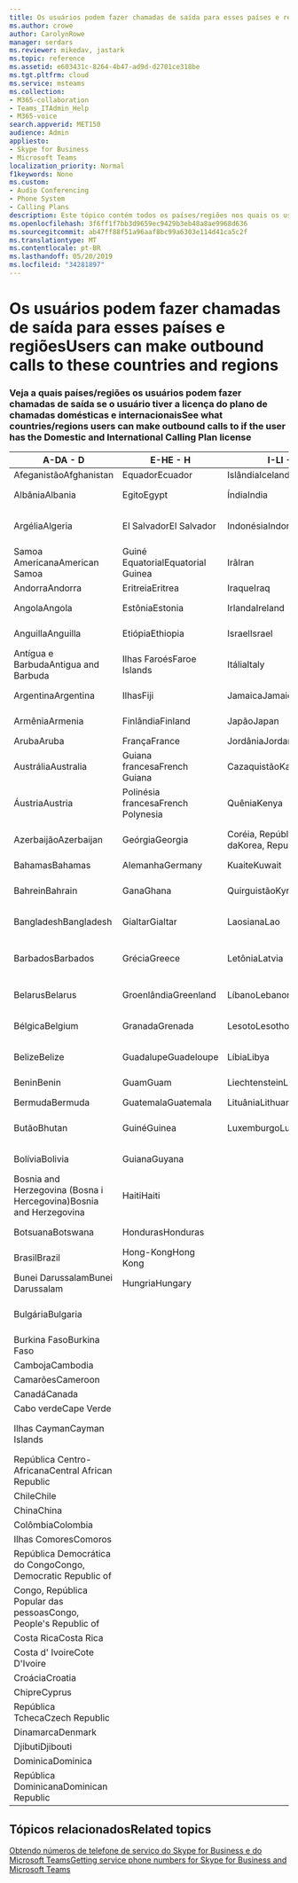 ```yaml
---
title: Os usuários podem fazer chamadas de saída para esses países e regiões
ms.author: crowe
author: CarolynRowe
manager: serdars
ms.reviewer: mikedav, jastark
ms.topic: reference
ms.assetid: e603431c-8264-4b47-ad9d-d2701ce318be
ms.tgt.pltfrm: cloud
ms.service: msteams
ms.collection:
- M365-collaboration
- Teams_ITAdmin_Help
- M365-voice
search.appverid: MET150
audience: Admin
appliesto:
- Skype for Business
- Microsoft Teams
localization_priority: Normal
f1keywords: None
ms.custom:
- Audio Conferencing
- Phone System
- Calling Plans
description: Este tópico contém todos os países/regiões nos quais os usuários podem fazer chamadas de saída se tiverem um plano de chamada.
ms.openlocfilehash: 3f6ff1f7bb3d9659ec9429b3eb48a8ae9968d636
ms.sourcegitcommit: ab47ff88f51a96aaf8bc99a6303e114d41ca5c2f
ms.translationtype: MT
ms.contentlocale: pt-BR
ms.lasthandoff: 05/20/2019
ms.locfileid: "34281897"
---
```

# <a name="users-can-make-outbound-calls-to-these-countries-and-regions"></a><span data-ttu-id="8056e-103">Os usuários podem fazer chamadas de saída para esses países e regiões</span><span class="sxs-lookup"><span data-stu-id="8056e-103">Users can make outbound calls to these countries and regions</span></span>

### <a name="see-what-countriesregions-users-can-make-outbound-calls-to-if-the-user-has-the-domestic-and-international-calling-plan-license"></a><span data-ttu-id="8056e-104">Veja a quais países/regiões os usuários podem fazer chamadas de saída se o usuário tiver a licença do plano de chamadas domésticas e internacionais</span><span class="sxs-lookup"><span data-stu-id="8056e-104">See what countries/regions users can make outbound calls to if the user has the Domestic and International Calling Plan license</span></span>

|<span data-ttu-id="8056e-105">**A-D**</span><span class="sxs-lookup"><span data-stu-id="8056e-105">**A - D**</span></span>| <span data-ttu-id="8056e-106">**E-H**</span><span class="sxs-lookup"><span data-stu-id="8056e-106">**E - H**</span></span>|<span data-ttu-id="8056e-107">**I-L**</span><span class="sxs-lookup"><span data-stu-id="8056e-107">**I - L**</span></span>|<span data-ttu-id="8056e-108">**M-O**</span><span class="sxs-lookup"><span data-stu-id="8056e-108">**M - O**</span></span>|<span data-ttu-id="8056e-109">**P-S**</span><span class="sxs-lookup"><span data-stu-id="8056e-109">**P - S**</span></span>|<span data-ttu-id="8056e-110">**T-Z**</span><span class="sxs-lookup"><span data-stu-id="8056e-110">**T - Z**</span></span>|
---|---|---|---|---|---|
|<span data-ttu-id="8056e-111">Afeganistão</span><span class="sxs-lookup"><span data-stu-id="8056e-111">Afghanistan</span></span>|<span data-ttu-id="8056e-112">Equador</span><span class="sxs-lookup"><span data-stu-id="8056e-112">Ecuador</span></span> |<span data-ttu-id="8056e-113">Islândia</span><span class="sxs-lookup"><span data-stu-id="8056e-113">Iceland</span></span> |<span data-ttu-id="8056e-114">Macau</span><span class="sxs-lookup"><span data-stu-id="8056e-114">Macau</span></span> |<span data-ttu-id="8056e-115">Paquistão </span><span class="sxs-lookup"><span data-stu-id="8056e-115">Pakistan</span></span> |<span data-ttu-id="8056e-116">Taiwan</span><span class="sxs-lookup"><span data-stu-id="8056e-116">Taiwan</span></span>   |
|<span data-ttu-id="8056e-117">Albânia</span><span class="sxs-lookup"><span data-stu-id="8056e-117">Albania</span></span>|<span data-ttu-id="8056e-118">Egito</span><span class="sxs-lookup"><span data-stu-id="8056e-118">Egypt</span></span> |<span data-ttu-id="8056e-119">Índia</span><span class="sxs-lookup"><span data-stu-id="8056e-119">India</span></span> |<span data-ttu-id="8056e-120">Macedônia (ARIM)</span><span class="sxs-lookup"><span data-stu-id="8056e-120">Macedonia</span></span> |<span data-ttu-id="8056e-121">Palau</span><span class="sxs-lookup"><span data-stu-id="8056e-121">Palau</span></span> |<span data-ttu-id="8056e-122">Tadjiquistão</span><span class="sxs-lookup"><span data-stu-id="8056e-122">Tajikistan</span></span>   |
|<span data-ttu-id="8056e-123">Argélia</span><span class="sxs-lookup"><span data-stu-id="8056e-123">Algeria</span></span>|<span data-ttu-id="8056e-124">El Salvador</span><span class="sxs-lookup"><span data-stu-id="8056e-124">El Salvador</span></span> |<span data-ttu-id="8056e-125">Indonésia</span><span class="sxs-lookup"><span data-stu-id="8056e-125">Indonesia</span></span> |<span data-ttu-id="8056e-126">Malaui</span><span class="sxs-lookup"><span data-stu-id="8056e-126">Malawi</span></span> |<span data-ttu-id="8056e-127">Autoridade Palestina</span><span class="sxs-lookup"><span data-stu-id="8056e-127">Palestinian Authority</span></span> |<span data-ttu-id="8056e-128">Tanzânia, República americana da</span><span class="sxs-lookup"><span data-stu-id="8056e-128">Tanzania, United Republic of</span></span>  |
|<span data-ttu-id="8056e-129">Samoa Americana</span><span class="sxs-lookup"><span data-stu-id="8056e-129">American Samoa</span></span>|<span data-ttu-id="8056e-130">Guiné Equatorial</span><span class="sxs-lookup"><span data-stu-id="8056e-130">Equatorial Guinea</span></span> |<span data-ttu-id="8056e-131">Irã</span><span class="sxs-lookup"><span data-stu-id="8056e-131">Iran</span></span> |<span data-ttu-id="8056e-132">Malásia</span><span class="sxs-lookup"><span data-stu-id="8056e-132">Malaysia</span></span> |<span data-ttu-id="8056e-133">Panamá</span><span class="sxs-lookup"><span data-stu-id="8056e-133">Panama</span></span> | <span data-ttu-id="8056e-134">Tailândia</span><span class="sxs-lookup"><span data-stu-id="8056e-134">Thailand</span></span>   |
|<span data-ttu-id="8056e-135">Andorra</span><span class="sxs-lookup"><span data-stu-id="8056e-135">Andorra</span></span> |<span data-ttu-id="8056e-136">Eritreia</span><span class="sxs-lookup"><span data-stu-id="8056e-136">Eritrea</span></span> |<span data-ttu-id="8056e-137">Iraque</span><span class="sxs-lookup"><span data-stu-id="8056e-137">Iraq</span></span> |<span data-ttu-id="8056e-138">Mali</span><span class="sxs-lookup"><span data-stu-id="8056e-138">Mali</span></span> |<span data-ttu-id="8056e-139">Paraguai</span><span class="sxs-lookup"><span data-stu-id="8056e-139">Paraguay</span></span> |<span data-ttu-id="8056e-140">Togo</span><span class="sxs-lookup"><span data-stu-id="8056e-140">Togo</span></span>   |
|<span data-ttu-id="8056e-141">Angola</span><span class="sxs-lookup"><span data-stu-id="8056e-141">Angola</span></span> |<span data-ttu-id="8056e-142">Estônia</span><span class="sxs-lookup"><span data-stu-id="8056e-142">Estonia</span></span> |<span data-ttu-id="8056e-143">Irlanda</span><span class="sxs-lookup"><span data-stu-id="8056e-143">Ireland</span></span> |<span data-ttu-id="8056e-144">Malta</span><span class="sxs-lookup"><span data-stu-id="8056e-144">Malta</span></span> |<span data-ttu-id="8056e-145">Peru</span><span class="sxs-lookup"><span data-stu-id="8056e-145">Peru</span></span> | <span data-ttu-id="8056e-146">Trinidad e Tobago</span><span class="sxs-lookup"><span data-stu-id="8056e-146">Trinidad and Tobago</span></span>  |
|<span data-ttu-id="8056e-147">Anguilla</span><span class="sxs-lookup"><span data-stu-id="8056e-147">Anguilla</span></span> |<span data-ttu-id="8056e-148">Etiópia</span><span class="sxs-lookup"><span data-stu-id="8056e-148">Ethiopia</span></span> |<span data-ttu-id="8056e-149">Israel</span><span class="sxs-lookup"><span data-stu-id="8056e-149">Israel</span></span> |<span data-ttu-id="8056e-150">Ilhas Marshall</span><span class="sxs-lookup"><span data-stu-id="8056e-150">Marshall Islands</span></span> | <span data-ttu-id="8056e-151">Filipinas</span><span class="sxs-lookup"><span data-stu-id="8056e-151">Philippines</span></span> | <span data-ttu-id="8056e-152">Turquia</span><span class="sxs-lookup"><span data-stu-id="8056e-152">Turkey</span></span> |
|<span data-ttu-id="8056e-153">Antígua e Barbuda</span><span class="sxs-lookup"><span data-stu-id="8056e-153">Antigua and Barbuda</span></span> | <span data-ttu-id="8056e-154">Ilhas Faroés</span><span class="sxs-lookup"><span data-stu-id="8056e-154">Faroe Islands</span></span> |<span data-ttu-id="8056e-155">Itália</span><span class="sxs-lookup"><span data-stu-id="8056e-155">Italy</span></span> |<span data-ttu-id="8056e-156">Martinica</span><span class="sxs-lookup"><span data-stu-id="8056e-156">Martinique</span></span> |<span data-ttu-id="8056e-157">Polônia</span><span class="sxs-lookup"><span data-stu-id="8056e-157">Poland</span></span> |<span data-ttu-id="8056e-158">Turcomenistão</span><span class="sxs-lookup"><span data-stu-id="8056e-158">Turkmenistan</span></span> |
|<span data-ttu-id="8056e-159">Argentina</span><span class="sxs-lookup"><span data-stu-id="8056e-159">Argentina</span></span>|<span data-ttu-id="8056e-160">Ilhas</span><span class="sxs-lookup"><span data-stu-id="8056e-160">Fiji</span></span> |<span data-ttu-id="8056e-161">Jamaica</span><span class="sxs-lookup"><span data-stu-id="8056e-161">Jamaica</span></span> |<span data-ttu-id="8056e-162">Ilhas</span><span class="sxs-lookup"><span data-stu-id="8056e-162">Mauritius</span></span> |<span data-ttu-id="8056e-163">Portugal</span><span class="sxs-lookup"><span data-stu-id="8056e-163">Portugal</span></span> |<span data-ttu-id="8056e-164">Ilhas Turks e Caicos</span><span class="sxs-lookup"><span data-stu-id="8056e-164">Turks and Caicos</span></span>   |
|<span data-ttu-id="8056e-165">Armênia</span><span class="sxs-lookup"><span data-stu-id="8056e-165">Armenia</span></span> |<span data-ttu-id="8056e-166">Finlândia</span><span class="sxs-lookup"><span data-stu-id="8056e-166">Finland</span></span> |<span data-ttu-id="8056e-167">Japão</span><span class="sxs-lookup"><span data-stu-id="8056e-167">Japan</span></span> |<span data-ttu-id="8056e-168">Mayotte</span><span class="sxs-lookup"><span data-stu-id="8056e-168">Mayotte</span></span> | <span data-ttu-id="8056e-169">Porto Rico</span><span class="sxs-lookup"><span data-stu-id="8056e-169">Puerto Rico</span></span> |<span data-ttu-id="8056e-170">Xelim</span><span class="sxs-lookup"><span data-stu-id="8056e-170">Uganda</span></span>  |
|<span data-ttu-id="8056e-171">Aruba</span><span class="sxs-lookup"><span data-stu-id="8056e-171">Aruba</span></span> |<span data-ttu-id="8056e-172">França</span><span class="sxs-lookup"><span data-stu-id="8056e-172">France</span></span> |<span data-ttu-id="8056e-173">Jordânia</span><span class="sxs-lookup"><span data-stu-id="8056e-173">Jordan</span></span> |<span data-ttu-id="8056e-174">México</span><span class="sxs-lookup"><span data-stu-id="8056e-174">Mexico</span></span> |<span data-ttu-id="8056e-175">Catar</span><span class="sxs-lookup"><span data-stu-id="8056e-175">Qatar</span></span> | <span data-ttu-id="8056e-176">Ucrânia</span><span class="sxs-lookup"><span data-stu-id="8056e-176">Ukraine</span></span>   |
|<span data-ttu-id="8056e-177">Austrália</span><span class="sxs-lookup"><span data-stu-id="8056e-177">Australia</span></span> |<span data-ttu-id="8056e-178">Guiana francesa</span><span class="sxs-lookup"><span data-stu-id="8056e-178">French Guiana</span></span> |<span data-ttu-id="8056e-179">Cazaquistão</span><span class="sxs-lookup"><span data-stu-id="8056e-179">Kazakhstan</span></span> |<span data-ttu-id="8056e-180">Micronésia</span><span class="sxs-lookup"><span data-stu-id="8056e-180">Micronesia</span></span> |<span data-ttu-id="8056e-181">Reuniões</span><span class="sxs-lookup"><span data-stu-id="8056e-181">Reunion</span></span> |<span data-ttu-id="8056e-182">Emirados Árabes Unidos (U. A. E)</span><span class="sxs-lookup"><span data-stu-id="8056e-182">United Arab Emirates (U.A.E)</span></span>  |
|<span data-ttu-id="8056e-183">Áustria</span><span class="sxs-lookup"><span data-stu-id="8056e-183">Austria</span></span> |<span data-ttu-id="8056e-184">Polinésia francesa</span><span class="sxs-lookup"><span data-stu-id="8056e-184">French Polynesia</span></span> |<span data-ttu-id="8056e-185">Quênia</span><span class="sxs-lookup"><span data-stu-id="8056e-185">Kenya</span></span> |<span data-ttu-id="8056e-186">Moldova, República da</span><span class="sxs-lookup"><span data-stu-id="8056e-186">Moldova, Republic of</span></span> |<span data-ttu-id="8056e-187">Romênia</span><span class="sxs-lookup"><span data-stu-id="8056e-187">Romania</span></span> |<span data-ttu-id="8056e-188">Reino Unido (U.K.)</span><span class="sxs-lookup"><span data-stu-id="8056e-188">United Kingdom (U.K.)</span></span> |
|<span data-ttu-id="8056e-189">Azerbaijão</span><span class="sxs-lookup"><span data-stu-id="8056e-189">Azerbaijan</span></span> |<span data-ttu-id="8056e-190">Geórgia</span><span class="sxs-lookup"><span data-stu-id="8056e-190">Georgia</span></span> |<span data-ttu-id="8056e-191">Coréia, República da</span><span class="sxs-lookup"><span data-stu-id="8056e-191">Korea, Republic of</span></span> |<span data-ttu-id="8056e-192">Mônaco</span><span class="sxs-lookup"><span data-stu-id="8056e-192">Monaco</span></span> | <span data-ttu-id="8056e-193">Federação Russa</span><span class="sxs-lookup"><span data-stu-id="8056e-193">Russian Federation</span></span> |<span data-ttu-id="8056e-194">Estados Unidos</span><span class="sxs-lookup"><span data-stu-id="8056e-194">United States (U.S.)</span></span>  |
|<span data-ttu-id="8056e-195">Bahamas</span><span class="sxs-lookup"><span data-stu-id="8056e-195">Bahamas</span></span> |<span data-ttu-id="8056e-196">Alemanha</span><span class="sxs-lookup"><span data-stu-id="8056e-196">Germany</span></span> |<span data-ttu-id="8056e-197">Kuaite</span><span class="sxs-lookup"><span data-stu-id="8056e-197">Kuwait</span></span> |<span data-ttu-id="8056e-198">Mongólia</span><span class="sxs-lookup"><span data-stu-id="8056e-198">Mongolia</span></span> |<span data-ttu-id="8056e-199">Ruanda</span><span class="sxs-lookup"><span data-stu-id="8056e-199">Rwanda</span></span> | <span data-ttu-id="8056e-200">Uruguai</span><span class="sxs-lookup"><span data-stu-id="8056e-200">Uruguay</span></span> |
|<span data-ttu-id="8056e-201">Bahrein</span><span class="sxs-lookup"><span data-stu-id="8056e-201">Bahrain</span></span> |<span data-ttu-id="8056e-202">Gana</span><span class="sxs-lookup"><span data-stu-id="8056e-202">Ghana</span></span> |<span data-ttu-id="8056e-203">Quirguistão</span><span class="sxs-lookup"><span data-stu-id="8056e-203">Kyrgyzstan</span></span> |<span data-ttu-id="8056e-204">Montenegro</span><span class="sxs-lookup"><span data-stu-id="8056e-204">Montenegro</span></span> | <span data-ttu-id="8056e-205">São Cristóvão e Névis</span><span class="sxs-lookup"><span data-stu-id="8056e-205">Saint Kitts and Nevis</span></span> |<span data-ttu-id="8056e-206">Uzbequistão</span><span class="sxs-lookup"><span data-stu-id="8056e-206">Uzbekistan</span></span>  |
|<span data-ttu-id="8056e-207">Bangladesh</span><span class="sxs-lookup"><span data-stu-id="8056e-207">Bangladesh</span></span> |<span data-ttu-id="8056e-208">Gialtar</span><span class="sxs-lookup"><span data-stu-id="8056e-208">Gialtar</span></span> |<span data-ttu-id="8056e-209">Laosiana</span><span class="sxs-lookup"><span data-stu-id="8056e-209">Lao</span></span> |<span data-ttu-id="8056e-210">Montserrat</span><span class="sxs-lookup"><span data-stu-id="8056e-210">Montserrat</span></span> | <span data-ttu-id="8056e-211">Santa Lúcia</span><span class="sxs-lookup"><span data-stu-id="8056e-211">Saint Lucia</span></span> |<span data-ttu-id="8056e-212">Estado da cidade do Vaticano</span><span class="sxs-lookup"><span data-stu-id="8056e-212">Vatican City State</span></span>  |
|<span data-ttu-id="8056e-213">Barbados</span><span class="sxs-lookup"><span data-stu-id="8056e-213">Barbados</span></span> |<span data-ttu-id="8056e-214">Grécia</span><span class="sxs-lookup"><span data-stu-id="8056e-214">Greece</span></span> |<span data-ttu-id="8056e-215">Letônia</span><span class="sxs-lookup"><span data-stu-id="8056e-215">Latvia</span></span> |<span data-ttu-id="8056e-216">Marrocos</span><span class="sxs-lookup"><span data-stu-id="8056e-216">Morocco</span></span> |<span data-ttu-id="8056e-217">São Vicente e Granadinas</span><span class="sxs-lookup"><span data-stu-id="8056e-217">Saint Vincent and the Grenadines</span></span> |<span data-ttu-id="8056e-218">Venezuela</span><span class="sxs-lookup"><span data-stu-id="8056e-218">Venezuela</span></span>   |
|<span data-ttu-id="8056e-219">Belarus</span><span class="sxs-lookup"><span data-stu-id="8056e-219">Belarus</span></span> |<span data-ttu-id="8056e-220">Groenlândia</span><span class="sxs-lookup"><span data-stu-id="8056e-220">Greenland</span></span> |<span data-ttu-id="8056e-221">Líbano</span><span class="sxs-lookup"><span data-stu-id="8056e-221">Lebanon</span></span> |<span data-ttu-id="8056e-222">Moçambique</span><span class="sxs-lookup"><span data-stu-id="8056e-222">Mozambique</span></span> | <span data-ttu-id="8056e-223">San Marino</span><span class="sxs-lookup"><span data-stu-id="8056e-223">San Marino</span></span> |<span data-ttu-id="8056e-224">Vietnã</span><span class="sxs-lookup"><span data-stu-id="8056e-224">Viet Nam</span></span>  |
|<span data-ttu-id="8056e-225">Bélgica</span><span class="sxs-lookup"><span data-stu-id="8056e-225">Belgium</span></span> |<span data-ttu-id="8056e-226">Granada</span><span class="sxs-lookup"><span data-stu-id="8056e-226">Grenada</span></span> |<span data-ttu-id="8056e-227">Lesoto</span><span class="sxs-lookup"><span data-stu-id="8056e-227">Lesotho</span></span> |<span data-ttu-id="8056e-228">Sinal</span><span class="sxs-lookup"><span data-stu-id="8056e-228">Myanmar</span></span> | <span data-ttu-id="8056e-229">Saudi Arabia (المملكة العربية السعودية)</span><span class="sxs-lookup"><span data-stu-id="8056e-229">Saudi Arabia</span></span> | <span data-ttu-id="8056e-230">Ilhas Virgens (britânicas)</span><span class="sxs-lookup"><span data-stu-id="8056e-230">Virgin Islands (British)</span></span> |
|<span data-ttu-id="8056e-231">Belize</span><span class="sxs-lookup"><span data-stu-id="8056e-231">Belize</span></span> |<span data-ttu-id="8056e-232">Guadalupe</span><span class="sxs-lookup"><span data-stu-id="8056e-232">Guadeloupe</span></span> |<span data-ttu-id="8056e-233">Líbia</span><span class="sxs-lookup"><span data-stu-id="8056e-233">Libya</span></span> |<span data-ttu-id="8056e-234">Namíbia</span><span class="sxs-lookup"><span data-stu-id="8056e-234">Namibia</span></span> |<span data-ttu-id="8056e-235">Senegal</span><span class="sxs-lookup"><span data-stu-id="8056e-235">Senegal</span></span> | <span data-ttu-id="8056e-236">Ilhas Virgens (EUA)</span><span class="sxs-lookup"><span data-stu-id="8056e-236">Virgin Islands (U.S.)</span></span>  |
|<span data-ttu-id="8056e-237">Benin</span><span class="sxs-lookup"><span data-stu-id="8056e-237">Benin</span></span> |<span data-ttu-id="8056e-238">Guam</span><span class="sxs-lookup"><span data-stu-id="8056e-238">Guam</span></span> |<span data-ttu-id="8056e-239">Liechtenstein</span><span class="sxs-lookup"><span data-stu-id="8056e-239">Liechtenstein</span></span> |<span data-ttu-id="8056e-240">Nepal</span><span class="sxs-lookup"><span data-stu-id="8056e-240">Nepal</span></span> | <span data-ttu-id="8056e-241">Sérvia</span><span class="sxs-lookup"><span data-stu-id="8056e-241">Serbia</span></span> | <span data-ttu-id="8056e-242">Ilhas Wallis e Futuna</span><span class="sxs-lookup"><span data-stu-id="8056e-242">Wallis and Futuna Islands</span></span>  |
|<span data-ttu-id="8056e-243">Bermuda</span><span class="sxs-lookup"><span data-stu-id="8056e-243">Bermuda</span></span> |<span data-ttu-id="8056e-244">Guatemala</span><span class="sxs-lookup"><span data-stu-id="8056e-244">Guatemala</span></span> |<span data-ttu-id="8056e-245">Lituânia</span><span class="sxs-lookup"><span data-stu-id="8056e-245">Lithuania</span></span> |<span data-ttu-id="8056e-246">Países Baixos</span><span class="sxs-lookup"><span data-stu-id="8056e-246">Netherlands</span></span> |<span data-ttu-id="8056e-247">Cingapura</span><span class="sxs-lookup"><span data-stu-id="8056e-247">Singapore</span></span> |<span data-ttu-id="8056e-248">Iêmen</span><span class="sxs-lookup"><span data-stu-id="8056e-248">Yemen</span></span> |
|<span data-ttu-id="8056e-249">Butão</span><span class="sxs-lookup"><span data-stu-id="8056e-249">Bhutan</span></span> |<span data-ttu-id="8056e-250">Guiné</span><span class="sxs-lookup"><span data-stu-id="8056e-250">Guinea</span></span> |<span data-ttu-id="8056e-251">Luxemburgo</span><span class="sxs-lookup"><span data-stu-id="8056e-251">Luxembourg</span></span> |<span data-ttu-id="8056e-252">Antilhas Holandesas</span><span class="sxs-lookup"><span data-stu-id="8056e-252">Netherlands Antilles</span></span> |<span data-ttu-id="8056e-253">Eslováquia</span><span class="sxs-lookup"><span data-stu-id="8056e-253">Slovakia</span></span> |<span data-ttu-id="8056e-254">Zâmbia</span><span class="sxs-lookup"><span data-stu-id="8056e-254">Zambia</span></span>  |
|<span data-ttu-id="8056e-255">Bolívia</span><span class="sxs-lookup"><span data-stu-id="8056e-255">Bolivia</span></span> |<span data-ttu-id="8056e-256">Guiana</span><span class="sxs-lookup"><span data-stu-id="8056e-256">Guyana</span></span>| |<span data-ttu-id="8056e-257">Nova Caledônia</span><span class="sxs-lookup"><span data-stu-id="8056e-257">New Caledonia</span></span> |<span data-ttu-id="8056e-258">Eslovênia</span><span class="sxs-lookup"><span data-stu-id="8056e-258">Slovenia</span></span> |<span data-ttu-id="8056e-259">Zimbábue</span><span class="sxs-lookup"><span data-stu-id="8056e-259">Zimbabwe</span></span> |
|<span data-ttu-id="8056e-260">Bosnia and Herzegovina (Bosna i Hercegovina)</span><span class="sxs-lookup"><span data-stu-id="8056e-260">Bosnia and Herzegovina</span></span> |<span data-ttu-id="8056e-261">Haiti</span><span class="sxs-lookup"><span data-stu-id="8056e-261">Haiti</span></span> ||<span data-ttu-id="8056e-262">Nova Zelândia</span><span class="sxs-lookup"><span data-stu-id="8056e-262">New Zealand</span></span> |<span data-ttu-id="8056e-263">África do Sul</span><span class="sxs-lookup"><span data-stu-id="8056e-263">South Africa</span></span> | 
|<span data-ttu-id="8056e-264">Botsuana</span><span class="sxs-lookup"><span data-stu-id="8056e-264">Botswana</span></span> |<span data-ttu-id="8056e-265">Honduras</span><span class="sxs-lookup"><span data-stu-id="8056e-265">Honduras</span></span> ||<span data-ttu-id="8056e-266">Nicarágua</span><span class="sxs-lookup"><span data-stu-id="8056e-266">Nicaragua</span></span> |<span data-ttu-id="8056e-267">Sudão do Sul</span><span class="sxs-lookup"><span data-stu-id="8056e-267">South Sudan</span></span> |
|<span data-ttu-id="8056e-268">Brasil</span><span class="sxs-lookup"><span data-stu-id="8056e-268">Brazil</span></span> |<span data-ttu-id="8056e-269">Hong-Kong</span><span class="sxs-lookup"><span data-stu-id="8056e-269">Hong Kong</span></span> ||<span data-ttu-id="8056e-270">Níger</span><span class="sxs-lookup"><span data-stu-id="8056e-270">Niger</span></span> |<span data-ttu-id="8056e-271">Espanha</span><span class="sxs-lookup"><span data-stu-id="8056e-271">Spain</span></span> | 
|<span data-ttu-id="8056e-272">Bunei Darussalam</span><span class="sxs-lookup"><span data-stu-id="8056e-272">Bunei Darussalam</span></span> |<span data-ttu-id="8056e-273">Hungria</span><span class="sxs-lookup"><span data-stu-id="8056e-273">Hungary</span></span> ||<span data-ttu-id="8056e-274">Nigéria</span><span class="sxs-lookup"><span data-stu-id="8056e-274">Nigeria</span></span> |<span data-ttu-id="8056e-275">Sri Lanka</span><span class="sxs-lookup"><span data-stu-id="8056e-275">Sri Lanka</span></span> | 
|<span data-ttu-id="8056e-276">Bulgária</span><span class="sxs-lookup"><span data-stu-id="8056e-276">Bulgaria</span></span> |||<span data-ttu-id="8056e-277">Ilhas Marianas do Norte</span><span class="sxs-lookup"><span data-stu-id="8056e-277">Northern Mariana Islands</span></span> |<span data-ttu-id="8056e-278">São Pedro e Miquelon</span><span class="sxs-lookup"><span data-stu-id="8056e-278">St. Pierre and Miquelon</span></span> |
|<span data-ttu-id="8056e-279">Burkina Faso</span><span class="sxs-lookup"><span data-stu-id="8056e-279">Burkina Faso</span></span> |||<span data-ttu-id="8056e-280">Noruega</span><span class="sxs-lookup"><span data-stu-id="8056e-280">Norway</span></span> |<span data-ttu-id="8056e-281">Sudão</span><span class="sxs-lookup"><span data-stu-id="8056e-281">Sudan</span></span> |
|<span data-ttu-id="8056e-282">Camboja</span><span class="sxs-lookup"><span data-stu-id="8056e-282">Cambodia</span></span> |||<span data-ttu-id="8056e-283">Omã</span><span class="sxs-lookup"><span data-stu-id="8056e-283">Oman</span></span> |<span data-ttu-id="8056e-284">Suriname</span><span class="sxs-lookup"><span data-stu-id="8056e-284">Suriname</span></span> | 
|<span data-ttu-id="8056e-285">Camarões</span><span class="sxs-lookup"><span data-stu-id="8056e-285">Cameroon</span></span> ||||<span data-ttu-id="8056e-286">Suazilândia</span><span class="sxs-lookup"><span data-stu-id="8056e-286">Swaziland</span></span> |
|<span data-ttu-id="8056e-287">Canadá</span><span class="sxs-lookup"><span data-stu-id="8056e-287">Canada</span></span> ||||<span data-ttu-id="8056e-288">Suécia</span><span class="sxs-lookup"><span data-stu-id="8056e-288">Sweden</span></span> | 
|<span data-ttu-id="8056e-289">Cabo verde</span><span class="sxs-lookup"><span data-stu-id="8056e-289">Cape Verde</span></span> ||||<span data-ttu-id="8056e-290">Suíça</span><span class="sxs-lookup"><span data-stu-id="8056e-290">Switzerland</span></span> |
|<span data-ttu-id="8056e-291">Ilhas Cayman</span><span class="sxs-lookup"><span data-stu-id="8056e-291">Cayman Islands</span></span> ||||<span data-ttu-id="8056e-292">República Árabe da Síria</span><span class="sxs-lookup"><span data-stu-id="8056e-292">Syrian Arab Republic</span></span> |
|<span data-ttu-id="8056e-293">República Centro-Africana</span><span class="sxs-lookup"><span data-stu-id="8056e-293">Central African Republic</span></span> |
|<span data-ttu-id="8056e-294">Chile</span><span class="sxs-lookup"><span data-stu-id="8056e-294">Chile</span></span> |
|<span data-ttu-id="8056e-295">China</span><span class="sxs-lookup"><span data-stu-id="8056e-295">China</span></span> |
|<span data-ttu-id="8056e-296">Colômbia</span><span class="sxs-lookup"><span data-stu-id="8056e-296">Colombia</span></span> |
|<span data-ttu-id="8056e-297">Ilhas Comores</span><span class="sxs-lookup"><span data-stu-id="8056e-297">Comoros</span></span> |
|<span data-ttu-id="8056e-298">República Democrática do Congo</span><span class="sxs-lookup"><span data-stu-id="8056e-298">Congo, Democratic Republic of</span></span> |
|<span data-ttu-id="8056e-299">Congo, República Popular das pessoas</span><span class="sxs-lookup"><span data-stu-id="8056e-299">Congo, People's Republic of</span></span> |
|<span data-ttu-id="8056e-300">Costa Rica</span><span class="sxs-lookup"><span data-stu-id="8056e-300">Costa Rica</span></span> |
|<span data-ttu-id="8056e-301">Costa d' Ivoire</span><span class="sxs-lookup"><span data-stu-id="8056e-301">Cote D'Ivoire</span></span> |
|<span data-ttu-id="8056e-302">Croácia</span><span class="sxs-lookup"><span data-stu-id="8056e-302">Croatia</span></span> |
|<span data-ttu-id="8056e-303">Chipre</span><span class="sxs-lookup"><span data-stu-id="8056e-303">Cyprus</span></span> |
|<span data-ttu-id="8056e-304">República Tcheca</span><span class="sxs-lookup"><span data-stu-id="8056e-304">Czech Republic</span></span> |
|<span data-ttu-id="8056e-305">Dinamarca</span><span class="sxs-lookup"><span data-stu-id="8056e-305">Denmark</span></span> |
|<span data-ttu-id="8056e-306">Djibuti</span><span class="sxs-lookup"><span data-stu-id="8056e-306">Djibouti</span></span> |
|<span data-ttu-id="8056e-307">Dominica</span><span class="sxs-lookup"><span data-stu-id="8056e-307">Dominica</span></span> |
|<span data-ttu-id="8056e-308">República Dominicana</span><span class="sxs-lookup"><span data-stu-id="8056e-308">Dominican Republic</span></span> |

## <a name="related-topics"></a><span data-ttu-id="8056e-309">Tópicos relacionados</span><span class="sxs-lookup"><span data-stu-id="8056e-309">Related topics</span></span>

[<span data-ttu-id="8056e-310">Obtendo números de telefone de serviço do Skype for Business e do Microsoft Teams</span><span class="sxs-lookup"><span data-stu-id="8056e-310">Getting service phone numbers for Skype for Business and Microsoft Teams</span></span>](/SkypeForBusiness/what-is-phone-system-in-office-365/getting-service-phone-numbers)

  
 

